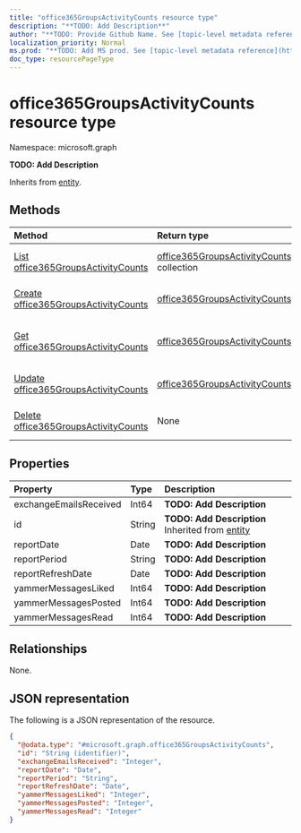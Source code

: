 ```yaml
---
title: "office365GroupsActivityCounts resource type"
description: "**TODO: Add Description**"
author: "**TODO: Provide Github Name. See [topic-level metadata reference](https://msgo.azurewebsites.net/add/document/guidelines/metadata.html#topic-level-metadata)**"
localization_priority: Normal
ms.prod: "**TODO: Add MS prod. See [topic-level metadata reference](https://msgo.azurewebsites.net/add/document/guidelines/metadata.html#topic-level-metadata)**"
doc_type: resourcePageType
---
```


# office365GroupsActivityCounts resource type

Namespace: microsoft.graph



**TODO: Add Description**


Inherits from [entity](../resources/entity.md).

## Methods
|Method|Return type|Description|
|:---|:---|:---|
|[List office365GroupsActivityCounts](../api/office365groupsactivitycounts-list.md)|[office365GroupsActivityCounts](../resources/office365groupsactivitycounts.md) collection|Get a list of the [office365GroupsActivityCounts](../resources/office365groupsactivitycounts.md) objects and their properties.|
|[Create office365GroupsActivityCounts](../api/office365groupsactivitycounts-create.md)|[office365GroupsActivityCounts](../resources/office365groupsactivitycounts.md)|Create a new [office365GroupsActivityCounts](../resources/office365groupsactivitycounts.md) object.|
|[Get office365GroupsActivityCounts](../api/office365groupsactivitycounts-get.md)|[office365GroupsActivityCounts](../resources/office365groupsactivitycounts.md)|Read the properties and relationships of an [office365GroupsActivityCounts](../resources/office365groupsactivitycounts.md) object.|
|[Update office365GroupsActivityCounts](../api/office365groupsactivitycounts-update.md)|[office365GroupsActivityCounts](../resources/office365groupsactivitycounts.md)|Update the properties of an [office365GroupsActivityCounts](../resources/office365groupsactivitycounts.md) object.|
|[Delete office365GroupsActivityCounts](../api/office365groupsactivitycounts-delete.md)|None|Deletes an [office365GroupsActivityCounts](../resources/office365groupsactivitycounts.md) object.|

## Properties
|Property|Type|Description|
|:---|:---|:---|
|exchangeEmailsReceived|Int64|**TODO: Add Description**|
|id|String|**TODO: Add Description** Inherited from [entity](../resources/entity.md)|
|reportDate|Date|**TODO: Add Description**|
|reportPeriod|String|**TODO: Add Description**|
|reportRefreshDate|Date|**TODO: Add Description**|
|yammerMessagesLiked|Int64|**TODO: Add Description**|
|yammerMessagesPosted|Int64|**TODO: Add Description**|
|yammerMessagesRead|Int64|**TODO: Add Description**|

## Relationships
None.

## JSON representation
The following is a JSON representation of the resource.
<!-- {
  "blockType": "resource",
  "keyProperty": "id",
  "@odata.type": "microsoft.graph.office365GroupsActivityCounts",
  "baseType": "microsoft.graph.entity",
  "openType": false
}
-->
``` json
{
  "@odata.type": "#microsoft.graph.office365GroupsActivityCounts",
  "id": "String (identifier)",
  "exchangeEmailsReceived": "Integer",
  "reportDate": "Date",
  "reportPeriod": "String",
  "reportRefreshDate": "Date",
  "yammerMessagesLiked": "Integer",
  "yammerMessagesPosted": "Integer",
  "yammerMessagesRead": "Integer"
}
```


